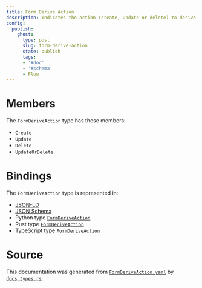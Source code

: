 ```yaml
---
title: Form Derive Action
description: Indicates the action (create, update or delete) to derive for a `Form`.
config:
  publish:
    ghost:
      type: post
      slug: form-derive-action
      state: publish
      tags:
      - '#doc'
      - '#schema'
      - Flow
---
```


# Members

The `FormDeriveAction` type has these members:

- `Create`
- `Update`
- `Delete`
- `UpdateOrDelete`

# Bindings

The `FormDeriveAction` type is represented in:

- [JSON-LD](https://stencila.org/FormDeriveAction.jsonld)
- [JSON Schema](https://stencila.org/FormDeriveAction.schema.json)
- Python type [`FormDeriveAction`](https://github.com/stencila/stencila/blob/main/python/python/stencila/types/form_derive_action.py)
- Rust type [`FormDeriveAction`](https://github.com/stencila/stencila/blob/main/rust/schema/src/types/form_derive_action.rs)
- TypeScript type [`FormDeriveAction`](https://github.com/stencila/stencila/blob/main/ts/src/types/FormDeriveAction.ts)

# Source

This documentation was generated from [`FormDeriveAction.yaml`](https://github.com/stencila/stencila/blob/main/schema/FormDeriveAction.yaml) by [`docs_types.rs`](https://github.com/stencila/stencila/blob/main/rust/schema-gen/src/docs_types.rs).
